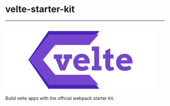 # velte-starter-kit
----------

<p align="center">

<img src="https://github.com/RoDDy18/velte-starter-kit/blob/main/app/assets/images/velte.png?raw=true" alt="velte_logo"><br>
 Build velte apps with the official webpack starter kit.

</p>

